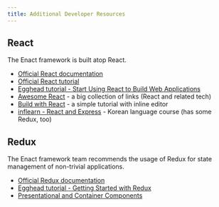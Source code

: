 ```yaml
---
title: Additional Developer Resources
---
```


## React

The Enact framework is built atop React.

*   [Official React documentation](https://react.dev/learn)
*   [Official React tutorial](https://reactjs.org/tutorial/tutorial.html)
*   [Egghead tutorial - Start Using React to Build Web Applications](https://egghead.io/courses/react-fundamentals?utm_source=drip&utm_medium=email&utm_campaign=course-update-react-fundamentals)
*   [Awesome React](https://github.com/enaqx/awesome-react) - a big collection of links (React and related tech)
*   [Build with React](http://buildwithreact.com/tutorial) - a simple tutorial with inline editor
*   [inflearn - React and Express](https://www.inflearn.com/course/react-%EA%B0%95%EC%A2%8C-velopert/) - Korean language course (has some Redux, too)

## Redux

The Enact framework team recommends the usage of Redux for state management of non-trivial applications.

*   [Official Redux documentation](http://redux.js.org/)
*   [Egghead tutorial - Getting Started with Redux](https://egghead.io/courses/getting-started-with-redux)
*   [Presentational and Container Components](https://medium.com/@dan_abramov/smart-and-dumb-components-7ca2f9a7c7d0#.6j9fz9g5j)
